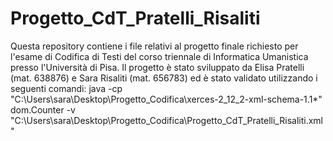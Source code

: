 # Progetto_CdT_Pratelli_Risaliti
Questa repository contiene i file relativi al progetto finale richiesto per l'esame di Codifica di Testi del corso triennale di Informatica Umanistica presso l'Università di Pisa. Il progetto è stato sviluppato da Elisa Pratelli (mat. 638876) e Sara Risaliti (mat. 656783) ed è stato validato utilizzando i seguenti comandi:  java -cp "C:\Users\sara\Desktop\Progetto_Codifica\xerces-2_12_2-xml-schema-1.1\*" dom.Counter -v "C:\Users\sara\Desktop\Progetto_Codifica\Progetto_CdT_Pratelli_Risaliti.xml" 
